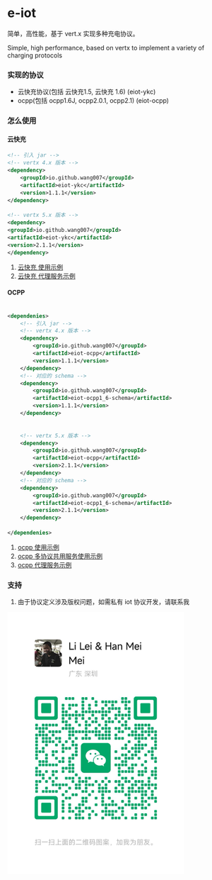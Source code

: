 # e-iot

简单，高性能，基于 vert.x 实现多种充电协议。

Simple, high performance, based on vertx to implement a variety of charging protocols

### 实现的协议

* 云快充协议(包括 云快充1.5, 云快充 1.6)  (eiot-ykc)
* ocpp(包括 ocpp1.6J, ocpp2.0.1, ocpp2.1) (eiot-ocpp)

### 怎么使用

#### 云快充

```xml
<!-- 引入 jar -->
<!-- vertx 4.x 版本 -->
<dependency>
    <groupId>io.github.wang007</groupId>
    <artifactId>eiot-ykc</artifactId>
    <version>1.1.1</version>
</dependency>

<!-- vertx 5.x 版本 -->
<dependency>
<groupId>io.github.wang007</groupId>
<artifactId>eiot-ykc</artifactId>
<version>2.1.1</version>
</dependency>

```
1. [云快充 使用示例](./eiot-example/src/main/java/io/github/eiot/example/ykc/YkcChargeServerExample.java)
2. [云快充 代理服务示例](./eiot-example/src/main/java/io/github/eiot/example/ykc/YkcReverseServerExample.java)

#### OCPP
```xml

<dependenies>
    <!-- 引入 jar -->
    <!-- vertx 4.x 版本 -->
    <dependency>
        <groupId>io.github.wang007</groupId>
        <artifactId>eiot-ocpp</artifactId>
        <version>1.1.1</version>
    </dependency>
    <!-- 对应的 schema -->
    <dependency>
        <groupId>io.github.wang007</groupId>
        <artifactId>eiot-ocpp1_6-schema</artifactId>
        <version>1.1.1</version>
    </dependency>


    <!-- vertx 5.x 版本 -->
    <dependency>
        <groupId>io.github.wang007</groupId>
        <artifactId>eiot-ocpp</artifactId>
        <version>2.1.1</version>
    </dependency>
    <!-- 对应的 schema -->
    <dependency>
        <groupId>io.github.wang007</groupId>
        <artifactId>eiot-ocpp1_6-schema</artifactId>
        <version>2.1.1</version>
    </dependency>
    
</dependenies>
```
1. [ocpp 使用示例](./eiot-example/src/main/java/io/github/eiot/example/ocpp/OcppServerExample.java)
2. [ocpp 多协议共用服务使用示例](./eiot-example/src/main/java/io/github/eiot/example/ocpp/MultiOcppServerExample.java)
3. [ocpp 代理服务示例](./eiot-example/src/main/java/io/github/eiot/example/ocpp/OcppReverseServerExample.java)

### 支持

1. 由于协议定义涉及版权问题，如需私有 iot 协议开发，请联系我

<div>
	<img src="./wechat.png" alt="Editor" width="400">
</div>